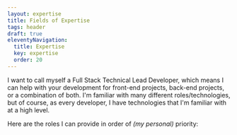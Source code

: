 ```yaml
---
layout: expertise
title: Fields of Expertise
tags: header
draft: true
eleventyNavigation:
  title: Expertise
  key: expertise
  order: 20
---
```


I want to call myself a Full Stack Technical Lead Developer, which means I can help with your development for front-end projects, back-end projects, or a combination of both. I'm familiar with many different roles/technologies, but of course, as every developer, I have technologies that I'm familiar with at a high level.

Here are the roles I can provide in order of _(my personal)_ priority:
